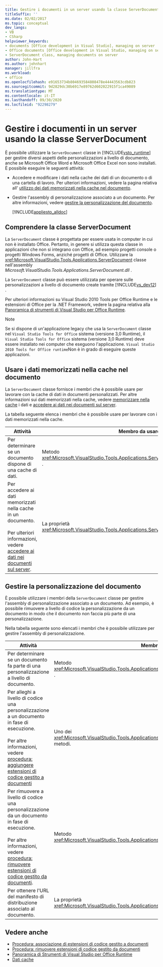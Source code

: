 ```yaml
---
title: Gestire i documenti in un server usando la classe ServerDocument
titleSuffix: ''
ms.date: 02/02/2017
ms.topic: conceptual
dev_langs:
- VB
- CSharp
helpviewer_keywords:
- documents [Office development in Visual Studio], managing on server
- Office documents [Office development in Visual Studio, managing on server
- ServerDocument class, managing documents on server
author: John-Hart
ms.author: johnhart
manager: jillfra
ms.workload:
- office
ms.openlocfilehash: e91653734b804693584808478e44443563cdb823
ms.sourcegitcommit: 9d2829dc30b6917e89762d602022915f1ca49089
ms.translationtype: MT
ms.contentlocale: it-IT
ms.lasthandoff: 09/30/2020
ms.locfileid: "92298279"
---
```

# <a name="manage-documents-on-a-server-by-using-the-serverdocument-class"></a>Gestire i documenti in un server usando la classe ServerDocument
  È possibile utilizzare la `ServerDocument` classe in [!INCLUDE[vsto_runtime](../vsto/includes/vsto-runtime-md.md)] per gestire diversi aspetti delle personalizzazioni a livello di documento, anche se Microsoft Office Word e Microsoft Office Excel non sono installati. È possibile eseguire le seguenti attività:

- Accedere e modificare i dati nella cache dei dati di un documento o di una cartella di lavoro. Per ulteriori informazioni, vedere la pagina relativa all' [utilizzo dei dati memorizzati nella cache nel documento](#CachedData).

- Gestire l'assembly di personalizzazione associato a un documento. Per altre informazioni, vedere [gestire la personalizzazione del documento](#CustomizationInfo).

  [!INCLUDE[appliesto_alldoc](../vsto/includes/appliesto-alldoc-md.md)]

## <a name="understand-the-serverdocument-class"></a>Comprendere la classe ServerDocument
 La `ServerDocument` classe è progettata per essere usata in computer in cui non è installato Office. Pertanto, in genere si utilizza questa classe in applicazioni che non si integrano con Office, ad esempio progetti console o progetti Windows Forms, anziché progetti di Office. Utilizzare la <xref:Microsoft.VisualStudio.Tools.Applications.ServerDocument> classe nell'assembly *Microsoft.VisualStudio.Tools.Applications.ServerDocument.dll* .

 La `ServerDocument` classe può essere utilizzata per operare sulle personalizzazioni a livello di documento create tramite [!INCLUDE[vs_dev12](../vsto/includes/vs-dev12-md.md)] .

 Per ulteriori informazioni su Visual Studio 2010 Tools per Office Runtime e le estensioni di Office per la .NET Framework, vedere la pagina relativa alla [Panoramica di strumenti di Visual Studio per Office Runtime](../vsto/visual-studio-tools-for-office-runtime-overview.md).

> [!NOTE]
> Se si dispone di un'applicazione legacy che usa la `ServerDocument` classe nel `Visual Studio Tools for Office` sistema (versione 3,0 Runtime), il `Visual Studio Tools for Office` sistema (versione 3,0 Runtime) deve essere installato nei computer che eseguono l'applicazione. `Visual Studio 2010 Tools for Office runtime`Non è in grado di eseguire queste applicazioni.

## <a name="work-with-cached-data-in-the-document"></a><a name="CachedData"></a> Usare i dati memorizzati nella cache nel documento
 La `ServerDocument` classe fornisce i membri che è possibile usare per lavorare con la cache di dati in documenti personalizzati. Per altre informazioni sui dati memorizzati nella cache, vedere [memorizzare nella cache](../vsto/caching-data.md) i dati e [accedere ai dati nei documenti sul server](../vsto/accessing-data-in-documents-on-the-server.md).

 La tabella seguente elenca i membri che è possibile usare per lavorare con i dati memorizzati nella cache.

|Attività|Membro da usare|
|----------|-------------------|
|Per determinare se un documento dispone di una cache di dati.|Metodo <xref:Microsoft.VisualStudio.Tools.Applications.ServerDocument.IsCacheEnabled%2A> .|
|Per accedere ai dati memorizzati nella cache in un documento.<br /><br /> Per ulteriori informazioni, vedere [accedere ai dati nei documenti sul server](../vsto/accessing-data-in-documents-on-the-server.md).|La proprietà <xref:Microsoft.VisualStudio.Tools.Applications.ServerDocument.CachedData%2A>.|

## <a name="manage-the-document-customization"></a><a name="CustomizationInfo"></a> Gestire la personalizzazione del documento
 È possibile utilizzare i membri della `ServerDocument` classe per gestire l'assembly di personalizzazione associato a un documento. Ad esempio, è possibile rimuovere a livello di codice la personalizzazione da un documento in modo che il documento non faccia più parte di una personalizzazione.

 Nella tabella seguente sono elencati i membri che è possibile utilizzare per gestire l'assembly di personalizzazione.

|Attività|Membro da usare|
|----------|-------------------|
|Per determinare se un documento fa parte di una personalizzazione a livello di documento.|Metodo <xref:Microsoft.VisualStudio.Tools.Applications.ServerDocument.GetCustomizationVersion%2A> .|
|Per alleghi a livello di codice una personalizzazione a un documento in fase di esecuzione.<br /><br /> Per altre informazioni, vedere [procedura: aggiungere estensioni di codice gestito a documenti](../vsto/how-to-attach-managed-code-extensions-to-documents.md)|Uno dei <xref:Microsoft.VisualStudio.Tools.Applications.ServerDocument.AddCustomization%2A> metodi.|
|Per rimuovere a livello di codice una personalizzazione da un documento in fase di esecuzione.<br /><br /> Per altre informazioni, vedere [procedura: rimuovere estensioni di codice gestito da documenti](../vsto/how-to-remove-managed-code-extensions-from-documents.md).|Metodo <xref:Microsoft.VisualStudio.Tools.Applications.ServerDocument.RemoveCustomization%2A> .|
|Per ottenere l'URL del manifesto di distribuzione associato al documento.|La proprietà <xref:Microsoft.VisualStudio.Tools.Applications.ServerDocument.DeploymentManifestUrl%2A>.|

## <a name="see-also"></a>Vedere anche
- [Procedura: associazione di estensioni di codice gestito a documenti](../vsto/how-to-attach-managed-code-extensions-to-documents.md)
- [Procedura: rimuovere estensioni di codice gestito da documenti](../vsto/how-to-remove-managed-code-extensions-from-documents.md)
- [Panoramica di Strumenti di Visual Studio per Office Runtime](../vsto/visual-studio-tools-for-office-runtime-overview.md)
- [Dati cache](../vsto/caching-data.md)
